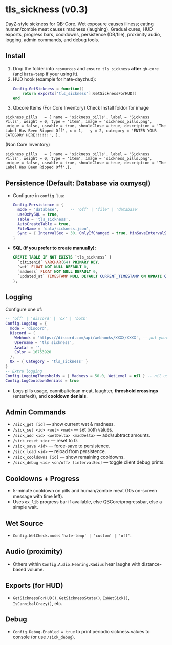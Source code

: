 # tls_sickness (v0.3)

DayZ-style sickness for QB-Core. Wet exposure causes illness; eating human/zombie meat causes madness (laughing). Gradual cures, HUD exports, progress bars, cooldowns, persistence (DB/file), proximity audio, logging, admin commands, and debug tools.

## Install
1. Drop the folder into `resources` and `ensure tls_sickness` **after** `qb-core` (and `hate-temp` if your using it).
2. HUD hook (example for hate-dayzhud):
   ```lua
   Config.GetSickness = function()
       return exports['tls_sickness']:GetSicknessForHUD()
   end
   ```
3. Qbcore Items (For Core Inventory) Check Install foldor for image
  ```
  sickness_pills   = { name = 'sickness_pills', label = 'Sickness Pills', weight = 0, type = 'item', image = 'sickness_pills.png', unique = false, useable = true, shouldClose = true, description = 'The Label Has Been Ripped Off', x = 1,   y = 2, category = 'ENTER YOUR CATEGORY HERE!!!!!!', },
  ```
  (Non Core Inventory)
  ```
  sickness_pills   = { name = 'sickness_pills', label = 'Sickness Pills', weight = 0, type = 'item', image = 'sickness_pills.png', unique = false, useable = true, shouldClose = true, description = 'The Label Has Been Ripped Off',},
  ```

## Persistence (Default: Database via oxmysql)
- Configure in `config.lua`:
  ```lua
  Config.Persistence = {
    mode = 'database',     -- 'off' | 'file' | 'database'
    useOxMySQL = true,
    Table = 'tls_sickness',
    AutoCreateTable = true,
    FileName = 'data/sickness.json',
    Sync = { IntervalSec = 30, OnlyIfChanged = true, MinSaveIntervalSec = 20 }
  }
  ```
- **SQL (if you prefer to create manually):**
  ```sql
  CREATE TABLE IF NOT EXISTS `tls_sickness` (
    `citizenid` VARCHAR(64) PRIMARY KEY,
    `wet` FLOAT NOT NULL DEFAULT 0,
    `madness` FLOAT NOT NULL DEFAULT 0,
    `updated_at` TIMESTAMP NULL DEFAULT CURRENT_TIMESTAMP ON UPDATE CURRENT_TIMESTAMP
  );
  ```

## Logging
Configure one of:
```lua
-- 'off' | 'discord' | 'ox' | 'both'
Config.Logging = {
  mode = 'discord',
  Discord = {
    Webhook = 'https://discord.com/api/webhooks/XXXX/XXXX', -- put your URL
    Username = 'tls_sickness',
    Avatar = '',
    Color = 16753920
  },
  Ox = { Category = 'tls_sickness' }
}
-- Extra logging
Config.LoggingThresholds = { Madness = 50.0, WetLevel = nil } -- nil uses Wet.SickThreshold
Config.LogCooldownDenials = true
```
- Logs pills usage, cannibal/clean meat, laughter, **threshold crossings** (enter/exit), and **cooldown denials**.

## Admin Commands
- `/sick_get [id]` — show current wet & madness.
- `/sick_set <id> <wet> <mad>` — set both values.
- `/sick_add <id> <wetDelta> <madDelta>` — add/subtract amounts.
- `/sick_reset <id>` — reset to 0.
- `/sick_save <id>` — force-save to persistence.
- `/sick_load <id>` — reload from persistence.
- `/sick_cooldowns [id]` — show remaining cooldowns.
- `/sick_debug <id> <on/off> [intervalSec]` — toggle client debug prints.

## Cooldowns + Progress
- 5-minute cooldown on pills and human/zombie meat (10s on-screen message with time left).
- Uses `ox_lib` progress bar if available, else QBCore/progressbar, else a simple wait.

## Wet Source
- `Config.WetCheck.mode`: `'hate-temp' | 'custom' | 'off'`.

## Audio (proximity)
- Others within `Config.Audio.Hearing.Radius` hear laughs with distance-based volume.

## Exports (for HUD)
- `GetSicknessForHUD()`, `GetSicknessState()`, `IsWetSick()`, `IsCannibalCrazy()`, etc.

## Debug
- `Config.Debug.Enabled = true` to print periodic sickness values to console (or use `/sick_debug`). 
